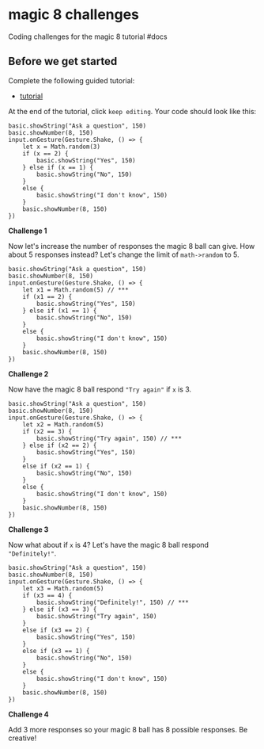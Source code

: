 # magic 8 challenges

Coding challenges for the magic 8 tutorial #docs

## Before we get started

Complete the following guided tutorial:

* [tutorial](/lessons/magic-8-ball/tutorial)

At the end of the tutorial, click `keep editing`. Your code should look like this:

```
basic.showString("Ask a question", 150)
basic.showNumber(8, 150)
input.onGesture(Gesture.Shake, () => {
    let x = Math.random(3)
    if (x == 2) {
        basic.showString("Yes", 150)
    } else if (x == 1) {
        basic.showString("No", 150)
    }
    else {
        basic.showString("I don't know", 150)
    }
    basic.showNumber(8, 150)
})
```

**Challenge 1**

Now let's increase the number of responses the magic 8 ball can give. How about 5 responses instead? Let's change the limit of `math->random` to 5.

```
basic.showString("Ask a question", 150)
basic.showNumber(8, 150)
input.onGesture(Gesture.Shake, () => {
    let x1 = Math.random(5) // ***
    if (x1 == 2) {
        basic.showString("Yes", 150)
    } else if (x1 == 1) {
        basic.showString("No", 150)
    }
    else {
        basic.showString("I don't know", 150)
    }
    basic.showNumber(8, 150)
})
```

**Challenge 2**

Now have the magic 8 ball respond ``"Try again"`` if ``x`` is 3.

```
basic.showString("Ask a question", 150)
basic.showNumber(8, 150)
input.onGesture(Gesture.Shake, () => {
    let x2 = Math.random(5)
    if (x2 == 3) {
        basic.showString("Try again", 150) // ***
    } else if (x2 == 2) {
        basic.showString("Yes", 150)
    }
    else if (x2 == 1) {
        basic.showString("No", 150)
    }
    else {
        basic.showString("I don't know", 150)
    }
    basic.showNumber(8, 150)
})
```

**Challenge 3**

Now what about if ``x`` is 4? Let's have the magic 8 ball respond ``"Definitely!"``.

```
basic.showString("Ask a question", 150)
basic.showNumber(8, 150)
input.onGesture(Gesture.Shake, () => {
    let x3 = Math.random(5)
    if (x3 == 4) {
        basic.showString("Definitely!", 150) // ***
    } else if (x3 == 3) {
        basic.showString("Try again", 150)
    }
    else if (x3 == 2) {
        basic.showString("Yes", 150)
    }
    else if (x3 == 1) {
        basic.showString("No", 150)
    }
    else {
        basic.showString("I don't know", 150)
    }
    basic.showNumber(8, 150)
})
```

**Challenge 4**

Add 3 more responses so your magic 8 ball has 8 possible responses. Be creative!

